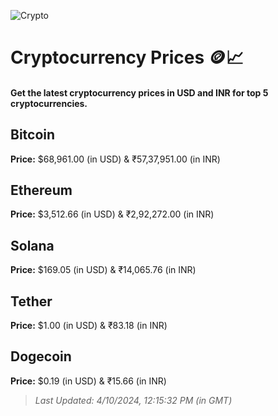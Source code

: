 
![Crypto](https://www.techguide.com.au/wp-content/uploads/2020/11/crypto3.jpeg)

# Cryptocurrency Prices 🪙📈

#### Get the latest cryptocurrency prices in USD and INR for top 5 cryptocurrencies.

## Bitcoin

**Price:** $68,961.00 (in USD) & ₹57,37,951.00 (in INR)

## Ethereum

**Price:** $3,512.66 (in USD) & ₹2,92,272.00 (in INR)

## Solana

**Price:** $169.05 (in USD) & ₹14,065.76 (in INR)

## Tether

**Price:** $1.00 (in USD) & ₹83.18 (in INR)

## Dogecoin

**Price:** $0.19 (in USD) & ₹15.66 (in INR)

> _Last Updated: 4/10/2024, 12:15:32 PM (in GMT)_
